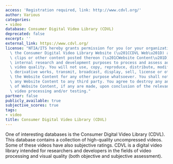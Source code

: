 ```yaml
---
access: 'Registration required, link: http://www.cdvl.org/'
author: Various
categories:
- video
database: Consumer Digital Video Library (CDVL)
deprecated: false
excerpt: ''
external_link: https://www.cdvl.org/
license: "NTIA/ITS hereby grants permission for you (or your organization) to use\
  \ the Consumer Digital Video Library Website (\u201CCDVL Web\u201D) and any video\
  \ clips or other content posted thereon (\u201CWebsite Content\u201D), solely for\
  \ internal research and development purposes to process and assess audio and/or\
  \ video quality. You will not use, copy, reproduce, distribute, modify, prepare\
  \ derivative works, transmit, broadcast, display, sell, license or otherwise exploit\
  \ the Website Content for any other purpose whatsoever. You shall not distribute\
  \ any Website Content to any third party. You agree to destroy any and all copies\
  \ of Website Content, if any are made, upon conclusion of the relevant audio or\
  \ video processing and/or testing."
partner: false
publicly_available: true
subjective_scores: true
tags:
- video
title: Consumer Digital Video Library (CDVL)
---
```


One of interesting databases is the Consumer Digital Video Library (CDVL). This database contains a collection of high-quality uncompressed videos. Some of these videos have also subjective ratings. CDVL is a digital video library intended for researchers and developers in the fields of video processing and visual quality (both objective and subjective assessment).